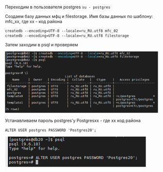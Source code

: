 Переходим в пользователя postgres
`su - postgres`

Создаем базу данных мфц и filestorage. Имя базы данных по шаблону: mfc_xx, где xx - код района
```
createdb --encoding=UTF-8 --locale=ru_RU.utf8 mfc_02
createdb --encoding=UTF-8 --locale=ru_RU.utf8 filestorage
```

Затем заходим в psql и проверяем

![../Files/Pasted image 20230814133432.png](../Files/Pasted%20image%2020230814133432.png)

Устанавливаем пароль postgres'у Postgresxx - где xx код района

`ALTER USER postgres PASSWORD 'Postgres20';`

![../Files/Pasted image 20230814133451.png](../Files/Pasted%20image%2020230814133451.png)

